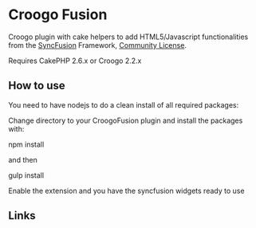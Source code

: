 # Croogo Fusion

Croogo plugin with cake helpers to add HTML5/Javascript functionalities from the [SyncFusion](http://www.syncfusion.com) Framework,  [Community License](https://www.syncfusion.com/products/communitylicense).

Requires CakePHP 2.6.x or Croogo 2.2.x

## How to use

You need to have nodejs to do a clean install of all required packages:

Change directory to your CroogoFusion plugin and install the packages with:

npm install

and then 

gulp install

Enable the extension and you have the syncfusion widgets ready to use

## Links
